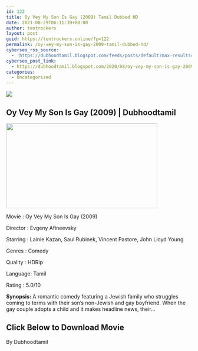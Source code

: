 ```yaml
---
id: 122
title: Oy Vey My Son Is Gay (2009) Tamil Dubbed HD
date: 2021-08-29T06:11:39+00:00
author: tentrockers
layout: post
guid: https://tentrockers.online/?p=122
permalink: /oy-vey-my-son-is-gay-2009-tamil-dubbed-hd/
cyberseo_rss_source:
  - 'https://dubhoodtamil.blogspot.com/feeds/posts/default?max-results=150&start-index=151'
cyberseo_post_link:
  - https://dubhoodtamil.blogspot.com/2020/08/oy-vey-my-son-is-gay-2009-tamil-dubbed.html
categories:
  - Uncategorized
---
```

<div class="media_block">
  <img src="https://1.bp.blogspot.com/-je3BtE7jFBE/XzzarRxrXjI/AAAAAAAACCE/rfuuXKRUmuw8dTJYf2BHIYWyLx8gw-RAgCNcBGAsYHQ/s72-w410-h230-c/1.jpg" class="media_thumbnail" />
</div>

## Oy Vey My Son Is Gay (2009) | Dubhoodtamil

<div class="separator">
  <a href="https://1.bp.blogspot.com/-je3BtE7jFBE/XzzarRxrXjI/AAAAAAAACCE/rfuuXKRUmuw8dTJYf2BHIYWyLx8gw-RAgCNcBGAsYHQ/s1920/1.jpg" imageanchor="1"><img loading="lazy" border="0" data-original-height="1080" data-original-width="1920" height="230" src="https://1.bp.blogspot.com/-je3BtE7jFBE/XzzarRxrXjI/AAAAAAAACCE/rfuuXKRUmuw8dTJYf2BHIYWyLx8gw-RAgCNcBGAsYHQ/w410-h230/1.jpg" width="410" /></a>
</div>

Movie	<span></span>:	<span></span>Oy Vey My Son Is Gay (2009)

Director	<span></span>:	<span></span>Evgeny Afineevsky

Starring	<span></span>:	<span></span>Lainie Kazan, Saul Rubinek, Vincent Pastore, John Lloyd Young

Genres	<span></span>:	<span></span>Comedy

Quality	<span></span>:	<span></span>HDRip&nbsp;

Language:	<span></span>Tamil

Rating	<span></span>:	<span></span>5.0/10&nbsp;

**Synopsis:** A romantic comedy featuring a Jewish family who struggles coming to terms with their son&#8217;s non-Jewish and gay boyfriend. When the gay couple adopts a child and it makes headline news, their&#8230;

## **<span>Click Below to Download Movie</span>**

By Dubhoodtamil